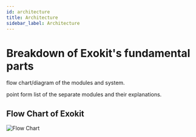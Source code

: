 ```yaml
---
id: architecture
title: Architecture
sidebar_label: Architecture
---
```


# Breakdown of Exokit's fundamental parts

flow chart/diagram of the modules and system.

point form list of the separate modules and their explanations.

## Flow Chart of Exokit
![Flow Chart](https://github.com/webmixedreality/webmr-docs/blob/master/website/static/img/docsImages/FlowChart.svg)
